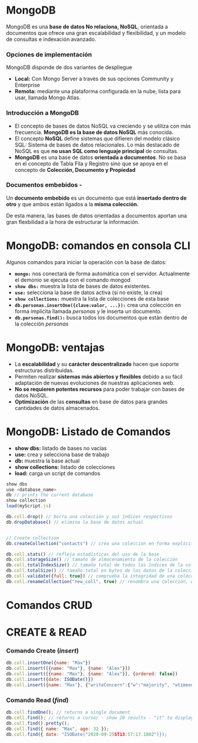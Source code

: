 # MongoDB

MongoDB es una **base de datos No relaciona, NoSQL**, orientada a documentos que ofrece una gran escalabilidad y flexibilidad, y un modelo de consultas e indexación avanzado.

### Opciones de implementación

MongoDB disponde de dos variantes de despliegue

- **Local:** Con Mongo Server a través de sus opciones Community y Enterprise
- **Remota:** mediante una plataforma configurada en la nube, lista para usar, llamada Mongo Atlas.

### Introducción a MongoDB

- El concepto de bases de datos NoSQL va creciendo y se utiliza con más frecuencia. **MongoDB es la base de datos NoSQL** más conocida.
- El concepto **NoSQL** define sistemas que difieren del modelo clásico SQL: Sistema de bases de datos relacionales. Lo más destacado de NoSQL es que **no usan SQL como lenguaje principal** de consultas.
- **MongoDB** es una base de datos **orientada a documentos**. No se basa en el concepto de Tabla Fila y Registro sino que se apoya en el concepto de **Colección, Documento y Propiedad**

### Documentos embebidos -

Un **documento embebido** es un documento que está **insertado dentro de otro** y que ambos están ligados a la **misma colección.**

De esta manera, las bases de datos orientadas a documentos aportan una gran flexbilidad a la hora de estructurar la información.

# MongoDB: comandos en consola CLI

Algunos comandos para iniciar la operación con la base de datos:

- **`mongo:`** nos conectará de forma automática con el servidor. Actualmente el demonio se ejecuta con el comando mongod
- **`show dbs:`** muestra la lista de bases de datos existentes.
- **`use:`** selecciona la base de datos activa (si no existe, la crea)
- **`show collections:`** muestra la lista de colecciones de esta base
- **`db.personas.insertOne({clave:valor, ...}):`** crea una colección en forma implicita llamada _personas_ y le inserta un documento.
- **`db.personas.find():`** busca todos los documentos que están dentro de la colección _personas_

# MongoDB: ventajas

- La **escalabilidad** y su **carácter descentralizado** hacen que soporte estructuras distribuidas.
- Permiten realizar **sistemas más abiertos y flexibles** debido a su fácil adaptación de nuevas evoluciones de nuestras aplicaciones web.
- **No se requieren potentes recursos** para poder trabajar con bases de datos NoSQL.
- **Optimización** de las **consultas** en base de datos para grandes cantidades de datos almacenados.

# MongoDB: Listado de Comandos

- **show dbs:** listado de bases no vacías
- **use:** crea y selecciona base de trabajo
- **db:** muestra la base actual
- **show collections:** listado de colecciones
- **load:** carga un script de comandos

```javascript
show dbs
use <database_name>
db // prints the current database
show collection
load(myScript.js)

db.coll.drop() // borra una colección y sus índices respectivos
db.dropDatabase() // elimina la base de datos actual


// Create collection
db.createCollection("contacts") // crea una colección en forma explícita

db.coll.stats() // refleja estadísticas del uso de la base
db.coll.storageSize() // tamaño de almacenamiento de la colección
db.coll.totalIndexSize() // tamaño total de todos los índices de la colección
db.coll.totalSize() // tamaño total en bytes de los datos de la colección más el tamaño de cada índice de la colección
db.coll.validate({full: true}) // comprueba la integridad de una colección
db.coll.renameCollection("new_coll", true) // renombra una colección, el 2do parámetro para borrar la colección destino si existe.
```

# Comandos CRUD

# CREATE & READ

### Comando Create (_insert_)

```javascript
db.coll.insertOne({name: "Max"})
db.coll.insert([{name: "Max"}, {name: "Alex"}])
db.coll.insert([{name: "Max"}, {name: "Alex"}], {ordered: false})
db.coll.insert({date: ISODate()})
db.coll.insert({name: "Max"}, {"writeConcern":{"w":"majority", "wtimeout": 5000}}))
```

### Comando Read (_find_)

```javascript
db.coll.findOne(); // returns a single document
db.coll.find(); // returns a cursor - show 20 results - "it" to display more
db.coll.find().pretty();
db.coll.find({ name: "Max", age: 32 });
db.coll.find({ date: "ISODate("2020-09-25ST13:57:17.1802")});
```
